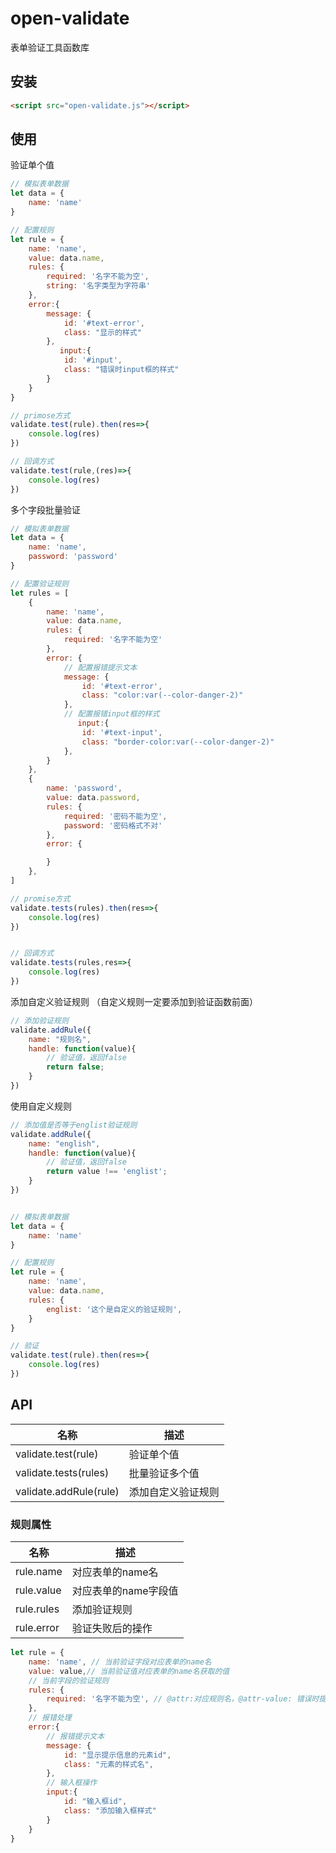 # open-validate

表单验证工具函数库

## 安装

```html
<script src="open-validate.js"></script>
```

## 使用

验证单个值

```js
// 模拟表单数据
let data = {
    name: 'name'
}

// 配置规则 
let rule = {
    name: 'name',
    value: data.name,
    rules: {
        required: '名字不能为空',
        string: '名字类型为字符串'
    },
    error:{
        message: {
            id: '#text-error',
            class: "显示的样式"
        },
           input:{
            id: '#input',
            class: "错误时input框的样式"
        }
    }
}

// primose方式
validate.test(rule).then(res=>{
    console.log(res)
})

// 回调方式
validate.test(rule,(res)=>{
    console.log(res)
})
```

多个字段批量验证

```js
// 模拟表单数据
let data = {
    name: 'name',
    password: 'password'
}

// 配置验证规则
let rules = [
    {
        name: 'name',
        value: data.name,
        rules: {
            required: '名字不能为空'
        },
        error: {
            // 配置报错提示文本
            message: {
                id: '#text-error',
                class: "color:var(--color-danger-2)"
            },
            // 配置报错input框的样式
               input:{
                id: '#text-input',
                class: "border-color:var(--color-danger-2)"
            }, 
        }
    },
    {
        name: 'password',
        value: data.password,
        rules: {
            required: '密码不能为空',
            password: '密码格式不对'
        },
        error: {

        }
    },
]

// promise方式
validate.tests(rules).then(res=>{
    console.log(res)
})


// 回调方式
validate.tests(rules,res=>{
    console.log(res)
})
```

添加自定义验证规则
（自定义规则一定要添加到验证函数前面）

```js
// 添加验证规则
validate.addRule({
    name: "规则名",
    handle: function(value){
        // 验证值，返回false
        return false;
    }
})
```

使用自定义规则

```js
// 添加值是否等于englist验证规则
validate.addRule({
    name: "english",
    handle: function(value){
        // 验证值，返回false
        return value !== 'englist';
    }
})


// 模拟表单数据
let data = {
    name: 'name'
}

// 配置规则 
let rule = {
    name: 'name',
    value: data.name,
    rules: {
        englist: '这个是自定义的验证规则',
    }
}

// 验证
validate.test(rule).then(res=>{
    console.log(res)
})
```

## API

| 名称                     | 描述        |
| ---------------------- | --------- |
| validate.test(rule)    | 验证单个值     |
| validate.tests(rules)  | 批量验证多个值   |
| validate.addRule(rule) | 添加自定义验证规则 |

### 规则属性

| 名称                     | 描述        |
| ---------------------- | --------- |
| rule.name    | 对应表单的name名     |
| rule.value  | 对应表单的name字段值   |
| rule.rules | 添加验证规则 |
| rule.error | 验证失败后的操作 |

```js
let rule = {
    name: 'name', // 当前验证字段对应表单的name名
    value: value,// 当前验证值对应表单的name名获取的值
    // 当前字段的验证规则
    rules: {
        required: '名字不能为空', // @attr:对应规则名，@attr-value: 错误时提示信息
    },
    // 报错处理
    error:{
        // 报错提示文本
        message: {
            id: "显示提示信息的元素id",
            class: "元素的样式名",
        },
        // 输入框操作
        input:{
            id: "输入框id",
            class: "添加输入框样式"
        }
    }
}
```